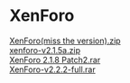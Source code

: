 # XenForo


[XenForo(miss the version).zip](https://github.com/HideakiAtsuyo/XenForo/blob/master/XenForo(miss%20the%20version).zip)
<br>
[xenforo-v2.1.5a.zip](https://github.com/HideakiAtsuyo/XenForo/blob/master/xenforo-v2.1.5a.zip)
<br>
[XenForo 2.1.8 Patch2.rar](https://github.com/HideakiAtsuyo/XenForo/blob/master/XenForo%202.1.8%20Patch%202.rar)
<br>
[XenForo-v2.2.2-full.rar](https://github.com/HideakiAtsuyo/XenForo/blob/master/XenForo-v2.2.2-full.rar)
